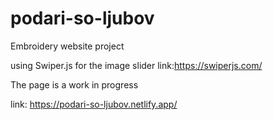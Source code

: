 # podari-so-ljubov

Embroidery website project

using Swiper.js for the image slider
link:https://swiperjs.com/

The page is a work in progress

link: https://podari-so-ljubov.netlify.app/
